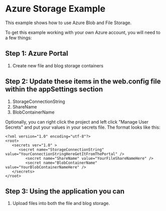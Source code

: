 ﻿# Azure Storage Example

This example shows how to use Azure Blob and File Storage.

To get this example working with your own Azure account, you will need to a few things:

## Step 1: Azure Portal
1. Create new file and blog storage containers

## Step 2: Update these items in the web.config file within the appSettings section
1. StorageConnectionString 
1. ShareName
1. BlobContainerName

Optionally, you can right click the project and left click "Manage User Secrets" and put your values in your secrets file.  The format looks like this:
```
<?xml version="1.0" encoding="utf-8"?>
<root>
   <secrets ver="1.0" >
      <secret name="StorageConnectionString" value="YourConnectionStringHereGetItFromThePortal" />
         <secret name="ShareName" value="YourFileShareNameHere" />
         <secret name="BlobContainerName" value="YourBlobContainerNameHere" />
   </secrets>
</root>
```

## Step 3: Using the application you can 
1. Upload files into both the file and blog storage.


